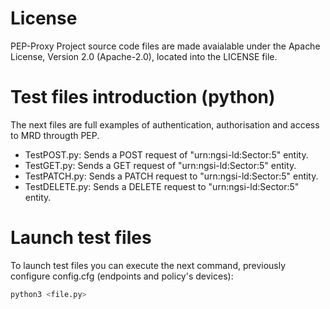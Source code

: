# License

PEP-Proxy Project source code files are made avaialable under the Apache License, Version 2.0 (Apache-2.0), located into the LICENSE file.

# Test files introduction (python)
The next files are full examples of authentication, authorisation and access to MRD througth PEP.
- TestPOST.py: Sends a POST request of "urn:ngsi-ld:Sector:5" entity.
- TestGET.py: Sends a GET request of "urn:ngsi-ld:Sector:5" entity.
- TestPATCH.py: Sends a PATCH request to "urn:ngsi-ld:Sector:5" entity.
- TestDELETE.py: Sends a DELETE request to "urn:ngsi-ld:Sector:5" entity.

# Launch test files
To launch test files you can execute the next command, previously configure config.cfg (endpoints and policy's devices):

```sh
python3 <file.py>
```
